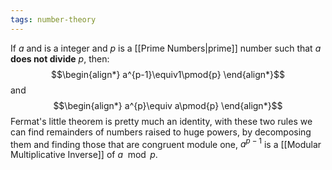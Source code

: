 ```yaml
---
tags: number-theory
---
```

If $a$ and is a integer and $p$ is a [[Prime Numbers|prime]] number such that $a$ **does not divide** $p$, then:
$$\begin{align*}
a^{p-1}\equiv1\pmod{p}
\end{align*}$$
and
$$\begin{align*}
a^{p}\equiv a\pmod{p}
\end{align*}$$
Fermat's little theorem is pretty much an identity, with these two rules we can find remainders of numbers raised to huge powers, by decomposing them and finding those that are congruent module one, $a^{p-1}$ is a [[Modular Multiplicative Inverse]] of $a \mod p$.